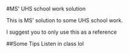 #MS' UHS school work solution

This is MS' solution to some UHS school work.

I suggest you to only use this as a reference

##Some Tips
Listen in class lol

